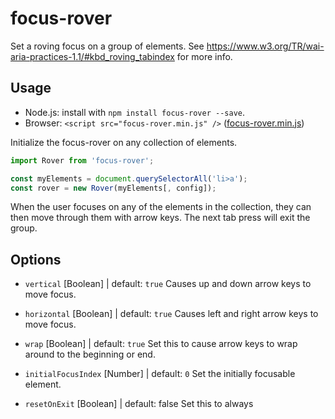 # focus-rover
Set a roving focus on a group of elements. See https://www.w3.org/TR/wai-aria-practices-1.1/#kbd_roving_tabindex for more info.

## Usage
* Node.js: install with `npm install focus-rover --save`.
* Browser: `<script src="focus-rover.min.js" />` ([focus-rover.min.js](https://github.com/sh0ji/focus-rover/blob/master/dist/focus-rover.min.js))

Initialize the focus-rover on any collection of elements.
```javascript
import Rover from 'focus-rover';

const myElements = document.querySelectorAll('li>a');
const rover = new Rover(myElements[, config]);
```
When the user focuses on any of the elements in the collection, they can then move through them with arrow keys. The next tab press will exit the group.

## Options

* `vertical` [Boolean] | default: `true`
Causes up and down arrow keys to move focus.

* `horizontal` [Boolean] | default: `true`
Causes left and right arrow keys to move focus.

* `wrap` [Boolean] | default: `true`
Set this to cause arrow keys to wrap around to the beginning or end.

* `initialFocusIndex` [Number] | default: `0`
Set the initially focusable element.

* `resetOnExit` [Boolean] | default: false
Set this to always
